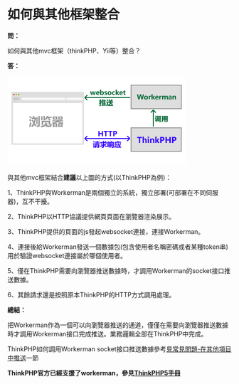 # 如何與其他框架整合
**問：**

如何與其他mvc框架（thinkPHP、Yii等）整合？

**答：**

![workerman-thinkphp](../images/workerman-work-with-thinkphp.png)

與其他mvc框架結合**建議**以上圖的方式(以ThinkPHP為例)：

1、ThinkPHP與Workerman是兩個獨立的系統，獨立部署(可部署在不同伺服器)，互不干擾。

2、ThinkPHP以HTTP協議提供網頁頁面在瀏覽器渲染展示。

3、ThinkPHP提供的頁面的js發起websocket連接，連接Workerman。

4、連接後給Workerman發送一個數據包(包含使用者名稱密碼或者某種token串)用於驗證websocket連接屬於哪個使用者。

5、僅在ThinkPHP需要向瀏覽器推送數據時，才調用Workerman的socket接口推送數據。

6、其餘請求還是按照原本ThinkPHP的HTTP方式調用處理。


**總結：**

把Workerman作為一個可以向瀏覽器推送的通道，僅僅在需要向瀏覽器推送數據時才調用Workerman接口完成推送。業務邏輯全部在ThinkPHP中完成。


ThinkPHP如何調用Workerman socket接口推送數據參考[見常見問題-在其他項目中推送](push-in-other-project.md)一節

**ThinkPHP官方已經支援了workerman，參見[ThinkPHP5手冊](https://www.kancloud.cn/manual/thinkphp5/235128)**
